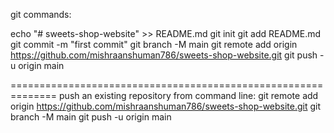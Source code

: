 git commands:

echo "# sweets-shop-website" >> README.md
  git init
  git add README.md
  git commit -m "first commit"
  git branch -M main
  git remote add origin https://github.com/mishraanshuman786/sweets-shop-website.git
  git push -u origin main

  ==============================================================
push an existing repository from command line:
  git remote add origin https://github.com/mishraanshuman786/sweets-shop-website.git
  git branch -M main
  git push -u origin main

